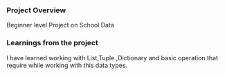 ### Project Overview

 Beginner level Project on School Data


### Learnings from the project

 I have learned working with List,Tuple ,Dictionary and basic operation that require while working with this data types.


